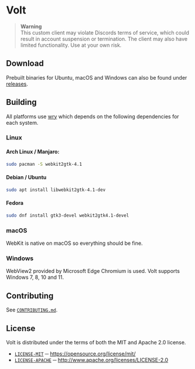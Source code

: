 # Volt

> **Warning**\
> This custom client may violate Discords terms of service, which could result in account suspension or termination. The client may also have limited functionality. Use at your own risk.

## Download
Prebuilt binaries for Ubuntu, macOS and Windows can also be found under [releases][RELEASES].

## Building
All platforms use [wry][WRY_REPO] which depends on the following dependencies for each system.

### Linux
#### Arch Linux / Manjaro:
```sh
sudo pacman -S webkit2gtk-4.1
```

####  Debian / Ubuntu
```sh
sudo apt install libwebkit2gtk-4.1-dev
```

#### Fedora
```sh
sudo dnf install gtk3-devel webkit2gtk4.1-devel
```

### macOS
WebKit is native on macOS so everything should be fine.

### Windows
WebView2 provided by Microsoft Edge Chromium is used. Volt supports Windows 7, 8, 10 and 11.

## Contributing
See [`CONTRIBUTING.md`][CONTRIBUTING].

## License
Volt is distributed under the terms of both the  MIT and Apache 2.0 license.
- [`LICENSE-MIT`][LICENSE_MIT] ─ https://opensource.org/license/mit/
- [`LICENSE-APACHE`][LICENSE_APACHE] ─ http://www.apache.org/licenses/LICENSE-2.0

[LICENSE_MIT]: ./LICENSE-MIT
[LICENSE_APACHE]: ./LICENSE-APACHE
[CONTRIBUTING]: ./.github/CONTRIBUTING.md

[RELEASES]: https://github.com/KiraCoding/volt/releases
[WRY_REPO]: https://github.com/tauri-apps/wry
